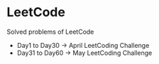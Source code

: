 # LeetCode
Solved problems of LeetCode
* Day1 to Day30 -> April LeetCoding Challenge
* Day31 to Day60 -> May LeetCoding Challenge
